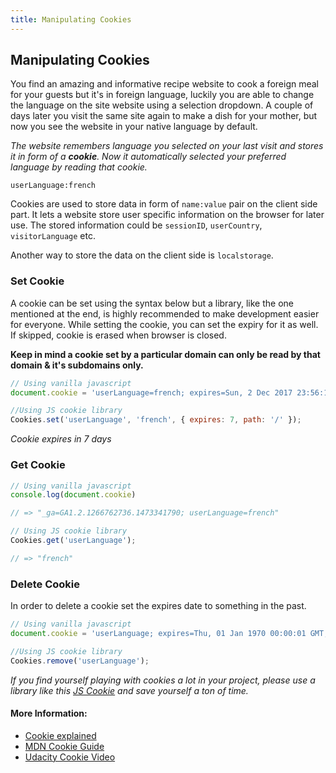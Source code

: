 ```yaml
---
title: Manipulating Cookies
---
```

## Manipulating Cookies

You find an amazing and informative recipe website to cook a foreign meal for your guests but it's in foreign language, luckily you are able to change the language on the site website using a selection dropdown. A couple of days later you visit the same site again to make a dish for your mother, but now you see the website in your native language by default. 

*The website remembers language you selected on your last visit and stores it in form of a **cookie**. Now it automatically selected your preferred language by reading that cookie.*

`userLanguage:french`

Cookies are used to store data in form of `name:value` pair on the client side part. It lets a website store user specific information on the browser for later use. The  stored information could be `sessionID`, `userCountry`, `visitorLanguage` etc.

Another way to store the data on the client side is `localstorage`.

### Set Cookie

A cookie can be set using the syntax below but a library, like the one mentioned at the end, is highly recommended to make development easier for everyone. While setting the cookie, you can set the expiry for it as well. If skipped, cookie is erased when browser is closed.

**Keep in mind a cookie set by a particular domain can only be read by that domain & it's subdomains only.**

```javascript
// Using vanilla javascript
document.cookie = 'userLanguage=french; expires=Sun, 2 Dec 2017 23:56:11 UTC; path=/';

//Using JS cookie library
Cookies.set('userLanguage', 'french', { expires: 7, path: '/' });
```
*Cookie expires in 7 days*


### Get Cookie


```javascript
// Using vanilla javascript
console.log(document.cookie)

// => "_ga=GA1.2.1266762736.1473341790; userLanguage=french"

// Using JS cookie library
Cookies.get('userLanguage');

// => "french"

```


### Delete Cookie

In order to delete a cookie set the expires date to something in the past.

```javascript
// Using vanilla javascript
document.cookie = 'userLanguage; expires=Thu, 01 Jan 1970 00:00:01 GMT; path=/';

//Using JS cookie library
Cookies.remove('userLanguage');
```

*If you find yourself playing with cookies a lot in your project, please use a library like this [JS Cookie](https://github.com/js-cookie/js-cookie) and save yourself a ton of time.*

#### More Information:
- [Cookie explained](https://www.quirksmode.org/js/cookies.html)
- [MDN Cookie Guide](https://developer.mozilla.org/en-US/docs/Web/API/document/cookie)
- [Udacity Cookie Video](https://www.youtube.com/watch?v=xdH9zsW1CK0)

